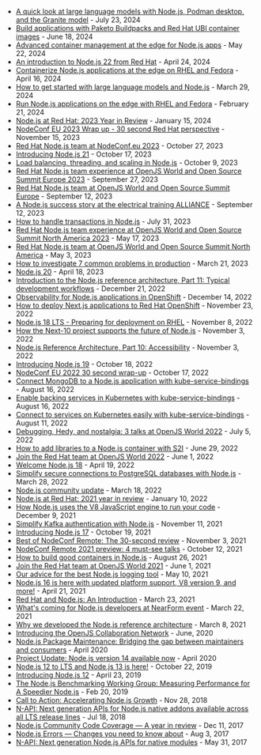 * [A quick look at large language models with Node.js, Podman desktop, and the Granite model](https://developers.redhat.com/articles/2024/07/22/quick-look-large-language-models-nodejs-podman-desktop-and-granite-model) - July 23, 2024
* [Build applications with Paketo Buildpacks and Red Hat UBI container images](https://developers.redhat.com/articles/2024/06/18/build-applications-paketo-buildpacks-and-red-hat-ubi-container-images) - June 18, 2024
* [Advanced container management at the edge for Node.js apps](https://developers.redhat.com/articles/2024/05/22/advanced-container-management-edge-nodejs-apps?source=sso) - May 22, 2024
* [An introduction to Node.js 22 from Red Hat](https://www.redhat.com/en/blog/introduction-nodejs-22-from-red-hat) - April 24, 2024
* [Containerize Node.js applications at the edge on RHEL and Fedora](https://developers.redhat.com/articles/2024/04/16/containerize-nodejs-applications-edge-rhel-and-fedora)  - April 16, 2024
* [How to get started with large language models and Node.js]( https://developers.redhat.com/learning/learn:openshift:how-get-started-large-language-models-and-nodejs) - March 29, 2024
* [Run Node.js applications on the edge with RHEL and Fedora](https://developers.redhat.com/articles/2024/02/21/run-nodejs-applications-edge-rhel-and-fedora) -   February 21, 2024
* [Node.js at Red Hat: 2023 Year in Review](https://developers.redhat.com/blog/2024/01/15/nodejs-red-hat-2023-year-review) - January 15, 2024
* [NodeConf EU 2023 Wrap up - 30 second Red Hat perspective](https://developers.redhat.com/blog/2023/11/15/nodeconf-eu-2023-wrap-30-second-red-hat-perspective) -  November 15, 2023
* [Red Hat Node.js team at NodeConf.eu 2023](https://developers.redhat.com/blog/2023/10/27/red-hat-nodejs-team-nodeconfeu-2023) - October 27, 2023
* [Introducing Node.js 21](https://www.redhat.com/en/blog/introducing-nodejs-21) - October 17, 2023
* [Load balancing, threading, and scaling in Node.js](https://developers.redhat.com/articles/2023/10/09/load-balancing-threading-and-scaling-nodejs) - October 9, 2023
* [Red Hat Node.js team experience at OpenJS World and Open Source Summit Europe 2023](https://developers.redhat.com/blog/2023/09/27/red-hat-nodejs-team-experience-openjs-world-and-open-source-summit-europe-2023) - September 27, 2023
* [Red Hat Node.js team at OpenJS World and Open Source Summit Europe](https://developers.redhat.com/blog/2023/09/12/red-hat-nodejs-team-openjs-world-and-open-source-summit-europe) - September 12, 2023
* [A Node.js success story at the electrical training ALLIANCE](https://developers.redhat.com/articles/2023/09/12/nodejs-success-story-electrical-training-alliance) - September 12, 2023
* [How to handle transactions in Node.js](https://developers.redhat.com/articles/2023/07/31/how-handle-transactions-nodejs-reference-architecture) - July 31, 2023
* [Red Hat Node.js team experience at OpenJS World and Open Source Summit North America 2023](https://developers.redhat.com/blog/2023/05/17/red-hat-nodejs-team-experience-openjs-world-and-open-source-summit-north-america) - May 17, 2023
* [Red Hat Node.js team at OpenJS World and Open Source Summit North America](https://developers.redhat.com/blog/2023/05/03/red-hat-nodejs-team-openjs-world-and-open-source-summit-north-america-0) - May 3, 2023
* [How to investigate 7 common problems in production](https://developers.redhat.com/articles/2023/03/21/how-investigate-7-common-problems-production) - March 21, 2023
* [Node.js 20](https://www.redhat.com/en/blog/nodejs-20) - April 18, 2023
* [Introduction to the Node.js reference architecture, Part 11: Typical development workflows](https://developers.redhat.com/articles/2022/12/21/typical-development-workflows) - December 21, 2022
* [Observability for Node.js applications in OpenShift](https://developers.redhat.com/blog/2022/12/14/observability-nodejs-applications-openshift) - December 14, 2022
* [How to deploy Next.js applications to Red Hat OpenShift](https://developers.redhat.com/articles/2022/11/23/how-deploy-nextjs-applications-red-hat-openshift) - November 23, 2022
* [Node.js 18 LTS - Preparing for deployment on RHEL](https://developers.redhat.com/blog/2022/11/08/nodejs-18-lts-preparing-deployment-rhel) - November 8, 2022
* [How the Next-10 project supports the future of Node.js](https://developers.redhat.com/articles/2022/11/03/how-next-10-project-supports-future-nodejs) - November 3, 2022
* [Node.js Reference Architecture, Part 10: Accessibility](https://developers.redhat.com/articles/2022/11/03/nodejs-reference-architecture-part-10-accessibility) - November 3, 2022
* [Introducing Node.js 19](https://www.redhat.com/en/blog/introducing-nodejs-19) - October 18, 2022
* [NodeConf EU 2022 30 second wrap-up](https://developers.redhat.com/blog/2022/10/17/nodeconf-eu-2022-30-second-wrap) - October 17, 2022
* [Connect MongoDB to a Node.js application with kube-service-bindings](https://developers.redhat.com/articles/2022/08/16/connect-mongodb-nodejs-application-kube-service-bindings) - August 16, 2022
* [Enable backing services in Kubernetes with kube-service-bindings](https://developers.redhat.com/articles/2022/08/16/enable-backing-services-kubernetes-kube-service-bindings) - August 16, 2022
* [Connect to services on Kubernetes easily with kube-service-bindings](https://developers.redhat.com/articles/2022/08/11/connect-services-kubernetes-easily-kube-service-bindings) - August 11, 2022
* [Debugging, Hedy, and nostalgia: 3 talks at OpenJS World 2022](https://developers.redhat.com/articles/2022/07/05/debugging-hedy-and-nostalgia-3-talks-openjs-world-2022) - July 5, 2022
* [How to add libraries to a Node.js container with S2I](https://developers.redhat.com/articles/2022/06/29/how-add-libraries-nodejs-container-s2i) - June 29, 2022
* [Join the Red Hat team at OpenJS World 2022](https://developers.redhat.com/articles/2022/06/01/join-red-hat-team-openjs-world-2022) - June 1, 2022
* [Welcome Node.js 18](https://www.redhat.com/en/blog/welcome-nodejs-18) - April 19, 2022
* [Simplify secure connections to PostgreSQL databases with Node.js](https://developers.redhat.com/articles/2022/03/28/simplify-secure-connections-postgresql-databases-nodejs) - March 28, 2022
* [Node.js community update](https://developers.redhat.com/articles/2022/03/18/nodejs-community-update) -  March 18, 2022
* [Node.js at Red Hat: 2021 year in review](https://developers.redhat.com/articles/2022/01/10/nodejs-red-hat-2021-year-review) - January 10, 2022
* [How Node.js uses the V8 JavaScript engine to run your code](https://developers.redhat.com/articles/2021/12/09/how-nodejs-uses-v8-javascript-engine-run-your-code) - December 9, 2021
* [Simplify Kafka authentication with Node.js](https://developers.redhat.com/articles/2021/11/11/simplify-kafka-authentication-nodejs) - November 11, 2021
* [Introducing Node.js 17](https://www.redhat.com/en/blog/introducing-nodejs-17) - October 19, 2021
* [Best of NodeConf Remote: The 30-second review](https://developers.redhat.com/articles/2021/11/03/best-nodeconf-remote-30-second-review) - November 3, 2021
* [NodeConf Remote 2021 preview: 4 must-see talks](https://developers.redhat.com/articles/2021/10/12/nodeconf-remote-2021-preview-4-must-see-talks) - October 12, 2021
* [How to build good containers in Node.js](https://developers.redhat.com/articles/2021/08/26/introduction-nodejs-reference-architecture-part-5-building-good-containers) - August 26, 2021
* [Join the Red Hat team at OpenJS World 2021](https://developers.redhat.com/articles/2021/06/01/join-red-hat-team-openjs-world-2021) - June 1, 2021
* [Our advice for the best Node.js logging tool](https://developers.redhat.com/articles/2021/05/10/introduction-nodejs-reference-architecture-part-2-logging-nodejs) - May 10, 2021
* [Node.js 16 is here with updated platform support, V8 version 9, and more!](https://www.redhat.com/en/blog/nodejs-16-here-updated-platform-support-v8-version-9-and-more) - April 21, 2021
* [Red Hat and Node.js: An Introduction](https://www.redhat.com/en/blog/red-hat-and-nodejs-introduction) - March 23, 2021
* [What's coming for Node.js developers at NearForm event](https://developers.redhat.com/blog/2021/03/23/whats-coming-for-node-js-developers-at-nearform-event) - March 22, 2021
* [Why we developed the Node.js reference architecture](https://developers.redhat.com/blog/2021/03/08/introduction-to-the-node-js-reference-architecture-part-1-overview) - March 8, 2021
* [Introducing the OpenJS Collaboration Network](https://openjsf.org/blog/introducing-the-openjs-collaboration-network) - June, 2020
* [Node.js Package Maintenance: Bridging the gap between maintainers and consumers](https://openjsf.org/blog/node-js-package-maintenance-bridging-the-gap-between-maintainers-and-consumers) - April 2020
* [Project Update: Node.js version 14 available now](https://openjsf.org/blog/project-update-node-js-version-14-available-now) - April 2020
* [Node.js 12 to LTS and Node.js 13 is here!](https://nodejs.medium.com/node-js-12-to-lts-and-node-js-13-is-here-e28d6a4a2bd) - October 22, 2019
* [Introducing Node.js 12](https://nodejs.medium.com/introducing-node-js-12-76c41a1b3f3f) - April 23, 2019
* [The Node.js Benchmarking Working Group: Measuring Performance for A Speedier Node.js](https://medium.com/the-node-js-collection/the-node-js-benchmarking-working-group-measuring-performance-for-a-speedier-node-js-76520995d2d1) - Feb 20, 2019
* [Call to Action: Accelerating Node.js Growth](https://nodejs.medium.com/call-to-action-accelerating-node-js-growth-e4862bee2919) - Nov 28, 2018
* [N-API: Next generation APIs for Node.js native addons available across all LTS release lines](https://medium.com/the-node-js-collection/n-api-next-generation-apis-for-node-js-native-addons-available-across-all-lts-release-lines-4f35b781f00e) - Jul 18, 2018
* [Node.js Community Code Coverage — A year in review](https://medium.com/the-node-js-collection/node-js-community-code-coverage-a-year-in-review-86f4f52f79de) - Dec 11, 2017
* [Node.js Errors — Changes you need to know about](https://medium.com/the-node-js-collection/node-js-errors-changes-you-need-to-know-about-dc8c82417f65) - Aug 3, 2017
* [N-API: Next generation Node.js APIs for native modules](https://medium.com/the-node-js-collection/n-api-next-generation-node-js-apis-for-native-modules-169af5235b06) - May 31, 2017
